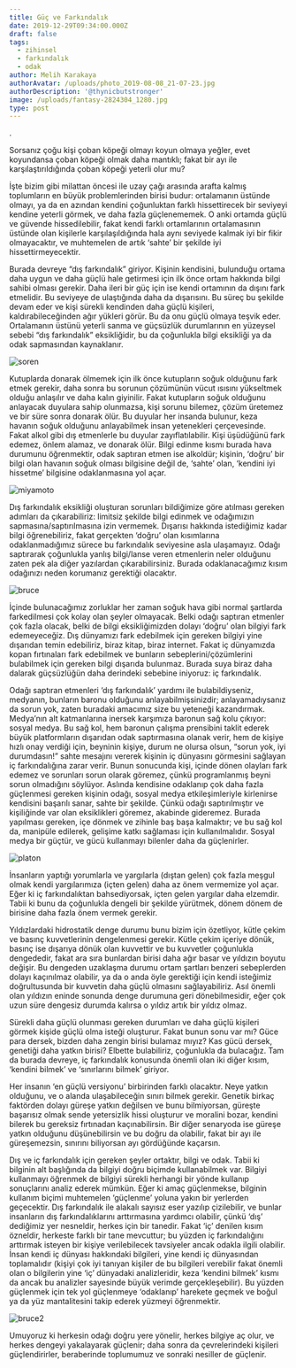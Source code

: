 ```yaml
---
title: Güç ve Farkındalık
date: 2019-12-29T09:34:00.000Z
draft: false
tags:
  - zihinsel
  - farkındalık
  - odak
author: Melih Karakaya
authorAvatar: /uploads/photo_2019-08-08_21-07-23.jpg
authorDescription: '@thynicbutstronger'
image: /uploads/fantasy-2824304_1280.jpg
type: post
---
```

.

Sorsanız çoğu kişi çoban köpeği olmayı koyun olmaya yeğler, evet koyundansa çoban köpeği olmak daha mantıklı; fakat bir ayı ile karşılaştırıldığında çoban köpeği yeterli olur mu?

İşte bizim gibi milattan öncesi ile uzay çağı arasında arafta kalmış toplumların en büyük problemlerinden birisi budur: ortalamanın üstünde olmayı, ya da en azından kendini çoğunluktan farklı hissettirecek bir seviyeyi kendine yeterli görmek, ve daha fazla güçlenememek. O anki ortamda güçlü ve güvende hissedilebilir, fakat kendi farklı ortamlarının ortalamasının üstünde olan kişilerle karşılaşıldığında hala aynı seviyede kalmak iyi bir fikir olmayacaktır, ve muhtemelen de artık ‘sahte’ bir şekilde iyi hissettirmeyecektir.

Burada devreye “dış farkındalık” giriyor. Kişinin kendisini, bulunduğu ortama daha uygun ve daha güçlü hale getirmesi için ilk önce ortam hakkında bilgi sahibi olması gerekir. Daha ileri bir güç için ise kendi ortamının da dışını fark etmelidir. Bu seviyeye de ulaştığında daha da dışarısını. Bu süreç bu şekilde devam eder ve kişi sürekli kendinden daha güçlü kişileri, kaldırabileceğinden ağır yükleri görür. Bu da onu güçlü olmaya teşvik eder. Ortalamanın üstünü yeterli sanma ve güçsüzlük durumlarının en yüzeysel sebebi “dış farkındalık” eksikliğidir, bu da çoğunlukla bilgi eksikliği ya da odak sapmasından kaynaklanır.

![soren](/uploads/sketch-1577613462520.png "soren")

Kutuplarda donarak ölmemek için ilk önce kutupların soğuk olduğunu fark etmek gerekir, daha sonra bu sorunun çözümünün vücut ısısını yükseltmek olduğu anlaşılır ve daha kalın giyinilir. Fakat kutupların soğuk olduğunu anlayacak duyulara sahip olunmazsa, kişi sorunu bilemez, çözüm üretemez ve bir süre sonra donarak ölür. Bu duyular her insanda bulunur, keza havanın soğuk olduğunu anlayabilmek insan yetenekleri çerçevesinde. Fakat alkol gibi dış etmenlerle bu duyular zayıflatılabilir. Kişi üşüdüğünü fark edemez, önlem alamaz, ve donarak ölür. Bilgi edinme kısmı burada hava durumunu öğrenmektir, odak saptıran etmen ise alkoldür; kişinin, ‘doğru’ bir bilgi olan havanın soğuk olması bilgisine değil de, ‘sahte’ olan, ‘kendini iyi hissetme’ bilgisine odaklanmasına yol açar.

![miyamoto](/uploads/sketch-1577608322780.png "miyamoto")

Dış farkındalık eksikliği oluşturan sorunları bildiğimize göre atılması gereken adımları da çıkarabiliriz: limitsiz şekilde bilgi edinmek ve odağımızın sapmasına/saptırılmasına izin vermemek. Dışarısı hakkında istediğimiz kadar bilgi öğrenebiliriz, fakat gerçekten ‘doğru’ olan kısımlarına odaklanmadığımız sürece bu farkındalık seviyesine asla ulaşamayız. Odağı saptırarak çoğunlukla yanlış bilgi/lanse veren etmenlerin neler olduğunu zaten pek ala diğer yazılardan çıkarabilirsiniz. Burada odaklanacağımız kısım odağınızı neden korumanız gerektiği olacaktır.

![bruce](/uploads/sketch-1577613528237.png "bruce")

İçinde bulunacağımız zorluklar her zaman soğuk hava gibi normal şartlarda farkedilmesi çok kolay olan şeyler olmayacak. Belki odağı saptıran etmenler çok fazla olacak, belki de bilgi eksikliğimizden dolayı ‘doğru’ olan bilgiyi fark edemeyeceğiz. Dış dünyamızı fark edebilmek için gereken bilgiyi yine dışarıdan temin edebiliriz, biraz kitap, biraz internet. Fakat iç dünyamızda kopan fırtınaları fark edebilmek ve bunların sebeplerini/çözümlerini bulabilmek için gereken bilgi dışarıda bulunmaz. Burada suya biraz daha dalarak güçsüzlüğün daha derindeki sebebine iniyoruz: iç farkındalık.

Odağı saptıran etmenleri ‘dış farkındalık’ yardımı ile bulabildiyseniz, medyanın, bunların baronu olduğunu anlayabilmişsinizdir; anlayamadıysanız da sorun yok, zaten buradaki amacımız size bu yeteneği kazandırmak. Medya’nın alt katmanlarına inersek karşımıza baronun sağ kolu çıkıyor: sosyal medya. Bu sağ kol, hem baronun çalışma prensibini taklit ederek büyük platformların dışarıdan odak saptırmasına olanak verir, hem de kişiye hızlı onay verdiği için, beyninin kişiye, durum ne olursa olsun, “sorun yok, iyi durumdasın!” sahte mesajını vererek kişinin iç dünyasını görmesini sağlayan iç farkındalığına zarar verir. Bunun sonucunda kişi, içinde dönen olayları fark edemez ve sorunları sorun olarak göremez, çünkü programlanmış beyni sorun olmadığını söylüyor. Aslında kendisine odaklanıp çok daha fazla güçlenmesi gereken kişinin odağı, sosyal medya etkileşimleriyle kirlenirse kendisini başarılı sanar, sahte bir şekilde. Çünkü odağı saptırılmıştır ve kişiliğinde var olan eksiklikleri göremez, akabinde gideremez. Burada yapılması gereken, içe dönmek ve zihinle baş başa kalmaktır; ve bu sağ kol da, manipüle edilerek, gelişime katkı sağlaması için kullanılmalıdır. Sosyal medya bir güçtür, ve gücü kullanmayı bilenler daha da güçlenirler.

![platon](/uploads/sketch-1577613646197.png "platon")

İnsanların yaptığı yorumlarla ve yargılarla (dıştan gelen) çok fazla meşgul olmak kendi yargılarımıza (içten gelen) daha az önem vermemize yol açar. Eğer ki iç farkındalıktan bahsediyorsak, içten gelen yargılar daha elzemdir. Tabii ki bunu da çoğunlukla dengeli bir şekilde yürütmek, dönem dönem de birisine daha fazla önem vermek gerekir.

Yıldızlardaki hidrostatik denge durumu bunu bizim için özetliyor, kütle çekim ve basınç kuvvetlerinin dengelenmesi gerekir. Kütle çekim içeriye dönük, basınç ise dışarıya dönük olan kuvvettir ve bu kuvvetler çoğunlukla dengededir, fakat ara sıra bunlardan birisi daha ağır basar ve yıldızın boyutu değişir. Bu dengeden uzaklaşma durumu ortam şartları benzeri sebeplerden dolayı kaçınılmaz olabilir, ya da o anda öyle gerektiği için kendi isteğimiz doğrultusunda bir kuvvetin daha güçlü olmasını sağlayabiliriz. Asıl önemli olan yıldızın eninde sonunda denge durumuna geri dönebilmesidir, eğer çok uzun süre dengesiz durumda kalırsa o yıldız artık bir yıldız olmaz.

Sürekli daha güçlü olunması gereken durumları ve daha güçlü kişileri görmek kişide güçlü olma isteği oluşturur. Fakat bunun sonu var mı? Güce para dersek, bizden daha zengin birisi bulamaz mıyız? Kas gücü dersek, genetiği daha yatkın birisi? Elbette bulabiliriz, çoğunlukla da bulacağız. Tam da burada devreye, iç farkındalık konusunda önemli olan iki diğer kısım, ‘kendini bilmek’ ve ‘sınırlarını bilmek’ giriyor.

Her insanın ‘en güçlü versiyonu’ birbirinden farklı olacaktır. Neye yatkın olduğunu, ve o alanda ulaşabileceğin sınırı bilmek gerekir. Genetik birkaç faktörden dolayı güreşe yatkın değilsen ve bunu bilmiyorsan, güreşte başarısız olmak sende yetersizlik hissi oluşturur ve moralini bozar, kendini bilerek bu gereksiz fırtınadan kaçınabilirsin. Bir diğer senaryoda ise güreşe yatkın olduğunu düşünebilirsin ve bu doğru da olabilir, fakat bir ayı ile güreşemezsin, sınırını biliyorsan ayı gördüğünde kaçarsın.

Dış ve iç farkındalık için gereken şeyler ortaktır, bilgi ve odak. Tabii ki bilginin alt başlığında da bilgiyi doğru biçimde kullanabilmek var. Bilgiyi kullanmayı öğrenmek de bilgiyi sürekli herhangi bir yönde kullanıp sonuçlarını analiz ederek mümkün. Eğer ki amaç güçlenmekse, bilginin kullanım biçimi muhtemelen ‘güçlenme’ yoluna yakın bir yerlerden geçecektir. Dış farkındalık ile alakalı sayısız eser yazılıp çizilebilir, ve bunlar insanların dış farkındalıklarını arttırmasına yardımcı olabilir, çünkü ‘dış’ dediğimiz yer nesneldir, herkes için bir tanedir. Fakat ‘iç’ denilen kısım özneldir, herkeste farklı bir tane mevcuttur; bu yüzden iç farkındalığını arttırmak isteyen bir kişiye verilebilecek tavsiyeler ancak odakla ilgili olabilir. İnsan kendi iç dünyası hakkındaki bilgileri, yine kendi iç dünyasından toplamalıdır (kişiyi çok iyi tanıyan kişiler de bu bilgileri verebilir fakat önemli olan o bilgilerin yine ‘iç’ dünyadaki analizleridir, keza ‘kendini bilmek’ kısmı da ancak bu analizler sayesinde büyük verimde gerçekleşebilir). Bu yüzden güçlenmek için tek yol güçlenmeye ‘odaklanıp’ harekete geçmek ve boğul ya da yüz mantalitesini takip ederek yüzmeyi öğrenmektir.

![bruce2](/uploads/sketch-1577613588900.png "bruce2")

Umuyoruz ki herkesin odağı doğru yere yönelir, herkes bilgiye aç olur, ve herkes dengeyi yakalayarak güçlenir; daha sonra da çevrelerindeki kişileri güçlendirirler, beraberinde toplumumuz ve sonraki nesiller de güçlenir.
